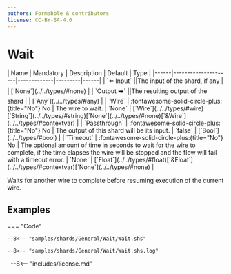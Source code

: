 ```yaml
---
authors: Formabble & contributors
license: CC-BY-SA-4.0
---
```



# Wait

<div class="sh-parameters" markdown="1">
| Name | Mandatory | Description | Default | Type |
|------|---------------------|-------------|---------|------|
| `⬅️ Input` ||The input of the shard, if any | | [`None`](../../types/#none) |
| `Output ➡️` ||The resulting output of the shard | | [`Any`](../../types/#any) |
| `Wire` | :fontawesome-solid-circle-plus:{title="No"} No  | The wire to wait. | `None` | [`Wire`](../../types/#wire)[`String`](../../types/#string)[`None`](../../types/#none)[`&Wire`](../../types/#contextvar) |
| `Passthrough` | :fontawesome-solid-circle-plus:{title="No"} No  | The output of this shard will be its input. | `false` | [`Bool`](../../types/#bool) |
| `Timeout` | :fontawesome-solid-circle-plus:{title="No"} No  | The optional amount of time in seconds to wait for the wire to complete, if the time elapses the wire will be stopped and the flow will fail with a timeout error. | `None` | [`Float`](../../types/#float)[`&Float`](../../types/#contextvar)[`None`](../../types/#none) |

</div>

Waits for another wire to complete before resuming execution of the current wire.

## Examples

=== "Code"

  ```x86asm linenums="1"
  --8<-- "samples/shards/General/Wait/Wait.shs"
  ```

  ```
  --8<-- "samples/shards/General/Wait/Wait.shs.log"
  ```
&nbsp;
--8<-- "includes/license.md"

